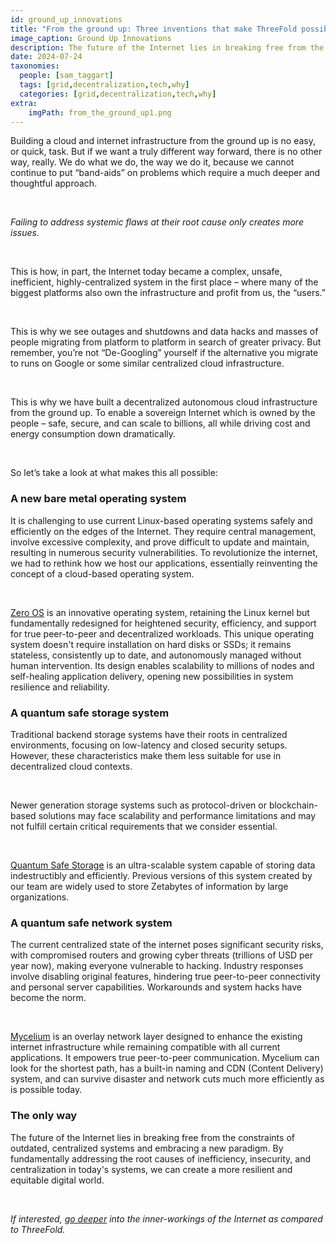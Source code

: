 ```yaml
---
id: ground_up_innovations
title: "From the ground up: Three inventions that make ThreeFold possible"
image_caption: Ground Up Innovations
description: The future of the Internet lies in breaking free from the constraints of outdated, centralized systems and embracing a new paradigm.
date: 2024-07-24
taxonomies:
  people: [sam_taggart]
  tags: [grid,decentralization,tech,why]
  categories: [grid,decentralization,tech,why]
extra:
    imgPath: from_the_ground_up1.png
---
```


Building a cloud and internet infrastructure from the ground up is no easy, or quick, task. But if we want a truly different way forward, there is no other way, really. We do what we do, the way we do it, because we cannot continue to put “band-aids” on problems which require a much deeper and thoughtful approach.

<br/>

*Failing to address systemic flaws at their root cause only creates more issues.*

<br/>

This is how, in part, the Internet today became a complex, unsafe, inefficient, highly-centralized system in the first place – where many of the biggest platforms also own the infrastructure and profit from us, the “users.”

<br/>

This is why we see outages and shutdowns and data hacks and masses of people migrating from platform to platform in search of greater privacy. But remember, you’re not “De-Googling” yourself if the alternative you migrate to runs on Google or some similar centralized cloud infrastructure.

<br/>

This is why we have built a decentralized autonomous cloud infrastructure from the ground up. To enable a sovereign Internet which is owned by the people – safe, secure, and can scale to billions, all while driving cost and energy consumption down dramatically.

<br/>

So let’s take a look at what makes this all possible:

### **A new bare metal operating system**

It is challenging to use current Linux-based operating systems safely and efficiently on the edges of the Internet. They require central management, involve excessive complexity, and prove difficult to update and maintain, resulting in numerous security vulnerabilities. To revolutionize the internet, we had to rethink how we host our applications, essentially reinventing the concept of a cloud-based operating system.

<br/>

[Zero OS](https://manual.grid.tf/labs/knowledge_base/technology_toc/concepts_readme/zos) is an innovative operating system, retaining the Linux kernel but fundamentally redesigned for heightened security, efficiency, and support for true peer-to-peer and decentralized workloads. This unique operating system doesn't require installation on hard disks or SSDs; it remains stateless, consistently up to date, and autonomously managed without human intervention. Its design enables scalability to millions of nodes and self-healing application delivery, opening new possibilities in system resilience and reliability.

### **A quantum safe storage system**

Traditional backend storage systems have their roots in centralized environments, focusing on low-latency and closed security setups. However, these characteristics make them less suitable for use in decentralized cloud contexts.

<br/>

Newer generation storage systems such as protocol-driven or blockchain-based solutions may face scalability and performance limitations and may not fulfill certain critical requirements that we consider essential.

<br/>

[Quantum Safe Storage](https://manual.grid.tf/labs/knowledge_base/technology_toc/qsss_home) is an ultra-scalable system capable of storing data indestructibly and efficiently. Previous versions of this system created by our team are widely used to store Zetabytes of information by large organizations.

### **A quantum safe network system**

The current centralized state of the internet poses significant security risks, with compromised routers and growing cyber threats (trillions of USD per year now), making everyone vulnerable to hacking. Industry responses involve disabling original features, hindering true peer-to-peer connectivity and personal server capabilities. Workarounds and system hacks have become the norm.

<br/>

[Mycelium](https://mycelium.threefold.io) is an overlay network layer designed to enhance the existing internet infrastructure while remaining compatible with all current applications. It empowers true peer-to-peer communication. Mycelium can look for the shortest path, has a built-in naming and CDN (Content Delivery) system, and can survive disaster and network cuts much more efficiently as is possible today.

### **The only way**

The future of the Internet lies in breaking free from the constraints of outdated, centralized systems and embracing a new paradigm. By fundamentally addressing the root causes of inefficiency, insecurity, and centralization in today's systems, we can create a more resilient and equitable digital world.

<br/>

*If interested, [go deeper](https://www.threefold.io/blog/three-layers/) into the inner-workings of the Internet as compared to ThreeFold.*
